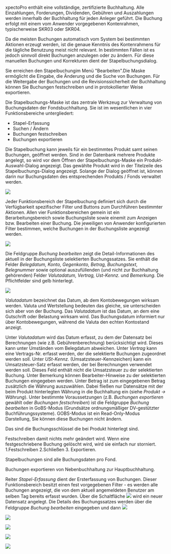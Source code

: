 xpectoPro enthält eine vollständige, zertifizierte Buchhaltung. Alle Einzahlungen, Forderungen, Dividenden, Gebühren und Auszahlungen werden innerhalb der Buchhaltung für jeden Anleger geführt. Die Buchung erfolgt mit einem vom Anwender vorgegebenen Kontenrahmen, typischerweise SKR03 oder SKR04.

Da die meisten Buchungen automatisch vom System bei bestimmten Aktionen erzeugt werden, ist die genaue Kenntnis des Kontenrahmens für die tägliche Benutzung meist nicht relevant. In bestimmten Fällen ist es jedoch sinnvoll direkt Buchungen anzulegen oder zu ändern. Für diese manuellen Buchungen und Korrekturen dient der Stapelbuchungsdialog.

Sie erreichen den Stapelbuchungim Menü "Bearbeiten".Die Maske  ermöglicht die Eingabe, die Änderung und die Suche von Buchungen. Für die Weitergabe der Buchungen und die Revisionssicherheit der Buchhaltung können Sie Buchungen festschreiben und in protokollierter Weise exportieren.

Die Stapelbuchungs-Maske ist das zentrale Werkzeug zur Verwaltung von Buchungsdaten der Fondsbuchhaltung. Sie ist im wesentlichen in vier Funktionsbereiche untergliedert:
 
 - Stapel-Erfassung
 -  Suchen / Ändern
 -  Buchungen festschreiben
 -  Buchungen exportieren
 
Die Stapelbuchung kann jeweils für ein bestimmtes Produkt samt seinen Buchungen, geöffnet werden. Sind in der Datenbank mehrere Produkte angelegt, so wird vor dem Öffnen der Stapelbuchungs-Maske ein Produkt-Auswahl-Dialog angezeigt. Das gewählte Produkt wird in der Titelzeile des Stapelbuchungs-Dialog angezeigt. Solange der Dialog geöffnet ist, können darin nur Buchungsdaten des entsprechenden Produkts / Fonds verwaltet werden.

![](http://xpecto.github.io/docs/img/img_1439547282677.png)

 Jeder Funktionsbereich der Stapelbuchung definiert sich durch die Verfügbarkeit spezifischer Filter und Buttons zum Durchführen bestimmter Aktionen. Allen vier Funktionsbereichen gemein ist ein Berarbeitungsbereich sowie Buchungsliste sowie einemit  zum Anzeigen bzw. Bearbeiten einer Buchung. Die jeweiligen von Anwender konfigurierten Filter bestimmen, welche Buchungen in der Buchungsliste angezeigt werden. 
 
![](http://xpecto.github.io/docs/img/img_1439810233436.png)

Die Feldgruppe *Buchung bearbeiten* zeigt die Detail-Informationen des aktuell in der Buchungsliste selektierten Buchungssatzes. Sie enthält die Felder *Belegdatum, Konto, Gegenkonto, Betrag, Buchungstext, Belegnummer* sowie optional auszufüllenden (und nicht zur Buchhaltung gehörenden) Felder *Valutadatum, Vertrag, Ust-Kennz.* und *Bemerkung.* Die Pflichtfelder sind gelb hinterlegt. 

![](http://xpecto.github.io/docs/img/img_1439798971081.png)

*Valutadatum* bezeichnet das Datum, ab dem Kontobewegungen wirksam werden. Valuta und Wertstellung bedeuten das gleiche, sie unterscheiden sich aber von der Buchung. Das *Valutadatum* ist das Datum, an dem eine Gutschrift oder Belastung wirksam wird. Das Buchungsdatum informiert nur über Kontobewegungen, während die Valuta den echten Kontostand anzeigt. 

Unter *Valutadatum* wird das Datum erfasst, zu dem der Datensatz bei Berechnungen (wie z.B. Gebührenberechnung) berücksichtigt wird. Dieses kann unter Umständen vom Belegdatum abweichen. Unter *Vertrag* kann eine Vertrags-Nr. erfasst werden, der die selektierte Buchungen zugeordnet werden soll. 
Unter *USt-Kennz.* (Umsatzsteuer-Kennzeichen) kann ein Umsatzsteuer-Satz erfasst werden, der bei Berechnungen verwendet werden soll. Dieses Feld enthält nicht die Umsatzsteuer zu der selektierten Buchung. 
Unter Bemerkung können Bearbeiter-Hinweise zu der selektierten Buchungen eingegeben werden.
Unter Betrag ist zum eingegebenen Betrag zusätzlich die Währung auszuwählen. Dabei fließen nur Datensätze mit der beim Produkt hinterlegten Währung in die Buchhaltung ein (siehe *Produkt → Währung*).
Unter bestimmte Voraussetzungen (z.B. *Buchungen exportieren* gewählt oder *Buchungen festschreiben*) ist die Feldgruppe *Buchung bearbeiten* in GoBS-Modus (Grundsätze ordnungsmäßiger DV-gestützter Buchführungssysteme). GOBS-Modus ist ein Read-Only-Modus Darstellung, Sie können diese Buchungen nicht ändern.

 
Das sind die Buchungsschlüssel die bei Produkt hinterlegt sind. 

Festschreiben damit nichts mehr geändert wird.
Wenn eine festgeschriebene Buchung gelöscht wird, wird sie einfach nur storniert.
1.Festschreiben 2.Schließen 3. Exportieren.

Stapelbuchungen sind alle Buchungsdaten pro Fond.

Buchungen exportieren von Nebenbuchhaltung zur Hauptbuchhaltung.


Reiter *Stapel-Erfassung* dient der Ersterfassung von Buchungen. Dieser Funktionsbereich besitzt einen fest vorgegebenen Filter - es werden alle Buchungen angezeigt, die von dem aktuell angemeldeten Benutzer am selben Tag bereits erfasst wurden. Über die Schaltfläche ![](http://xpecto.github.io/docs/img/img_1439801023332.png) wird ein neuer Datensatz angelegt. Die Details des Buchungssatzes werden über die Feldgruppe *Buchung bearbeiten* eingegeben und dann 
![](http://xpecto.github.io/docs/img/img_1439804594653.png)

![](http://xpecto.github.io/docs/img/img_1439799333097.png)




![](http://xpecto.github.io/docs/img/img_1439799522434.png)

![](http://xpecto.github.io/docs/img/img_1439799558194.png)

![](http://xpecto.github.io/docs/img/img_1439799593743.png)